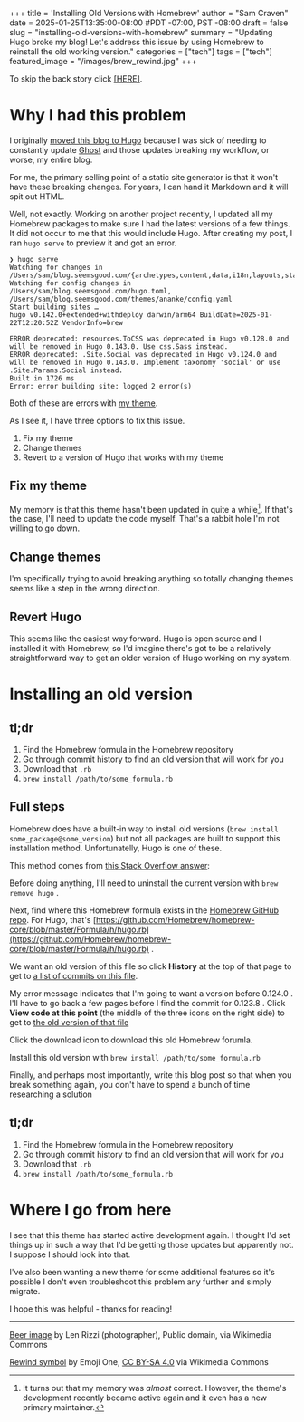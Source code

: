 +++
title = 'Installing Old Versions with Homebrew'
author = "Sam Craven"
date = 2025-01-25T13:35:00-08:00
#PDT -07:00, PST -08:00
draft = false
slug = "installing-old-versions-with-homebrew"
summary = "Updating Hugo broke my blog! Let's address this issue by using Homebrew to reinstall the old working version."
categories = ["tech"]
tags = ["tech"]
featured_image = "/images/brew_rewind.jpg"
+++

To skip the back story click [[HERE]](#installing-an-old-version).

# Why I had this problem

I originally [moved this blog to Hugo]([../posts/moving-to-hugo/) because I was sick of needing to constantly update [Ghost](https://ghost.org/) and those updates breaking my workflow, or worse, my entire blog.

For me, the primary selling point of a static site generator is that it won't have these breaking changes. For years, I can hand it Markdown and it will spit out HTML.

Well, not exactly. Working on another project recently, I updated all my Homebrew packages to make sure I had the latest versions of a few things. It did not occur to me that this would include Hugo. After creating my post, I ran `hugo serve` to preview it and got an error.

```
❯ hugo serve
Watching for changes in /Users/sam/blog.seemsgood.com/{archetypes,content,data,i18n,layouts,static,themes}
Watching for config changes in /Users/sam/blog.seemsgood.com/hugo.toml, /Users/sam/blog.seemsgood.com/themes/ananke/config.yaml
Start building sites … 
hugo v0.142.0+extended+withdeploy darwin/arm64 BuildDate=2025-01-22T12:20:52Z VendorInfo=brew

ERROR deprecated: resources.ToCSS was deprecated in Hugo v0.128.0 and will be removed in Hugo 0.143.0. Use css.Sass instead.
ERROR deprecated: .Site.Social was deprecated in Hugo v0.124.0 and will be removed in Hugo 0.143.0. Implement taxonomy 'social' or use .Site.Params.Social instead.
Built in 1726 ms
Error: error building site: logged 2 error(s)
```

Both of these are errors with [my theme](https://github.com/theNewDynamic/gohugo-theme-ananke/).


As I see it, I have three options to fix this issue.

1. Fix my theme
2. Change themes
3. Revert to a version of Hugo that works with my theme

## Fix my theme

My memory is that this theme hasn't been updated in quite a while[^1]. If that's the case, I'll need to update the code myself. That's a rabbit hole I'm not willing to go down.

[^1]:It turns out that my memory was _almost_ correct. However, the theme's development recently became active again and it even has a new primary maintainer.

## Change themes

I'm specifically trying to avoid breaking anything so totally changing themes seems like a step in the wrong direction.

## Revert Hugo

This seems like the easiest way forward. Hugo is open source and I installed it with Homebrew, so I'd imagine there's got to be a relatively straightforward way to get an older version of Hugo working on my system.

# Installing an old version

## tl;dr

1. Find the Homebrew formula in the Homebrew repository
2. Go through commit history to find an old version that will work for you
3. Download that `.rb`
4. `brew install /path/to/some_formula.rb`

## Full steps

Homebrew does have a built-in way to install old versions (`brew install some_package@some_version`) but not all packages are built to support this installation method. Unfortunatelly, Hugo is one of these.

This method comes from [this Stack Overflow answer](https://stackoverflow.com/a/7787703):

Before doing anything, I'll need to uninstall the current version with `brew remove hugo` .

Next, find where this Homebrew formula exists in the [Homebrew GitHub repo](https://github.com/Homebrew/homebrew-core). For Hugo, that's [https://github.com/Homebrew/homebrew-core/blob/master/Formula/h/hugo.rb](https://github.com/Homebrew/homebrew-core/blob/master/Formula/h/hugo.rb) .

We want an old version of this file so click **History** at the top of that page to get to [a list of commits on this file](https://github.com/Homebrew/homebrew-core/commits/master/Formula/h/hugo.rb).

My error message indicates that I'm going to want a version before 0.124.0 . I'll have to go back a few pages before I find the commit for 0.123.8 . Click **View code at this point** (the middle of the three icons on the right side) to get to [the old version of that file](https://github.com/Homebrew/homebrew-core/blob/891690a5ffe46e531222b10f909889da2bc0cea6/Formula/h/hugo.rb)

Click the download icon to download this old Homebrew forumla.

Install this old version with `brew install /path/to/some_formula.rb`

Finally, and perhaps most importantly, write this blog post so that when you break something again, you don't have to spend a bunch of time researching a solution

## tl;dr

1. Find the Homebrew formula in the Homebrew repository
2. Go through commit history to find an old version that will work for you
3. Download that `.rb`
4. `brew install /path/to/some_formula.rb`

# Where I go from here

I see that this theme has started active development again. I thought I'd set things up in such a way that I'd be getting those updates but apparently not. I suppose I should look into that.

I've also been wanting a new theme for some additional features so it's possible I don't even troubleshoot this problem any further and simply migrate.

I hope this was helpful - thanks for reading!

---

[Beer image](https://commons.wikimedia.org/wiki/File:NCI_Visuals_Food_Beer.jpg) by Len Rizzi (photographer), Public domain, via Wikimedia Commons

[Rewind symbol](https://commons.wikimedia.org/wiki/File:Eo_circle_grey_rewind.svg) by Emoji One, [CC BY-SA 4.0](https://creativecommons.org/licenses/by-sa/4.0/) via Wikimedia Commons
